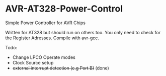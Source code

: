 # AVR-AT328-Power-Control
Simple Power Controller for AVR Chips

Written for AT328 but should run on others too. You only need to check for the Register Adresses.
Compile with avr-gcc.

Todo:
- Change LPCO Operate modes
- Clock Source setup
- ~~external interrupt detection (e.g Port B)~~ (done)
